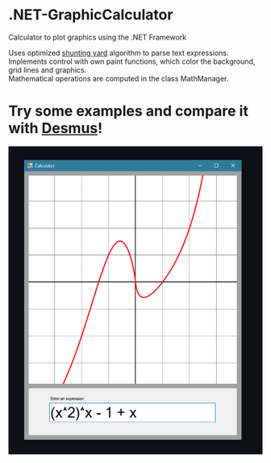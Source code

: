 # .NET-GraphicCalculator
Calculator to plot graphics using the .NET Framework

Uses optimized [shunting yard](https://en.wikipedia.org/wiki/Shunting_yard_algorithm) algorithm to parse text expressions.  
Implements control with own paint functions, which color the background, grid lines and graphics.  
Mathematical operations are computed in the class MathManager.  

# Try some examples and compare it with [Desmus](https://www.desmos.com)!  

![](docs/demo1.png)  

